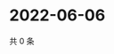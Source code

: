 # 2022-06-06

共 0 条

<!-- BEGIN WEIBO -->
<!-- 最后更新时间 Mon Jun 06 2022 12:29:47 GMT+0800 (China Standard Time) -->

<!-- END WEIBO -->
